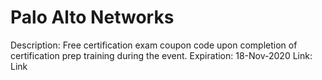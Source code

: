 # Palo Alto Networks

Description: Free certification exam coupon code upon completion of certification prep training during the event.
Expiration: 18-Nov-2020
Link: Link